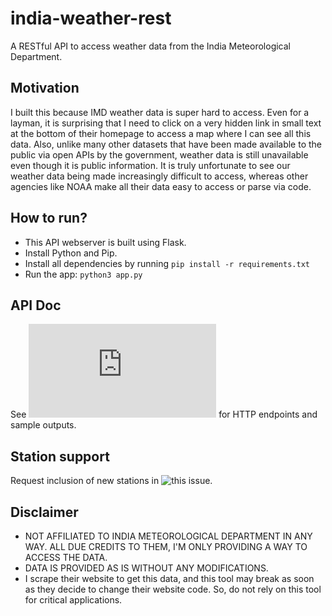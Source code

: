 # india-weather-rest
A RESTful API to access weather data from the India Meteorological Department.

## Motivation
I built this because IMD weather data is super hard to access. Even for a layman, it is surprising that I need to click on a very hidden link in small text at the bottom of their homepage to access a map where I can see all this data. Also, unlike many other datasets that have been made available to the public via open APIs by the government, weather data is still unavailable even though it is public information. It is truly unfortunate to see our weather data being made increasingly difficult to access, whereas other agencies like NOAA make all their data easy to access or parse via code.

## How to run?
- This API webserver is built using Flask.
- Install Python and Pip.
- Install all dependencies by running `pip install -r requirements.txt`
- Run the app: `python3 app.py`

## API Doc
See ![API Documentation](https://github.com/rtdtwo/india-weather-rest/blob/main/APIDoc.md) for HTTP endpoints and sample outputs.

## Station support
Request inclusion of new stations in ![this issue](https://github.com/rtdtwo/india-weather-rest/issues/1).

## Disclaimer
- NOT AFFILIATED TO INDIA METEOROLOGICAL DEPARTMENT IN ANY WAY. ALL DUE CREDITS TO THEM, I'M ONLY PROVIDING A WAY TO ACCESS THE DATA.
- DATA IS PROVIDED AS IS WITHOUT ANY MODIFICATIONS.
- I scrape their website to get this data, and this tool may break as soon as they decide to change their website code. So, do not rely on this tool for critical applications.
